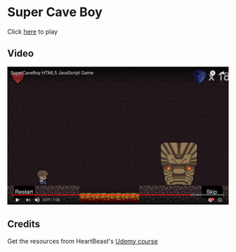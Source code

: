 # Super Cave Boy

Click [here](http://guo-haowei.github.io/pages/SuperCaveBoy/index.html) to play

## Video

[![alt text](https://github.com/Guo-Haowei/SuperCaveBoy/blob/master/resources/youtube.png)](https://youtu.be/lK5Jx7QHk0U)

## Credits

Get the resources from HeartBeast's [Udemy course](https://www.udemy.com/be-a-game-maker-with-gamemaker-studio-2/)

